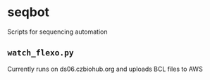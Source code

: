 # seqbot
Scripts for sequencing automation

## `watch_flexo.py`

Currently runs on ds06.czbiohub.org and uploads BCL files to AWS

